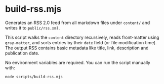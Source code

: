 # build-rss.mjs

Generates an RSS 2.0 feed from all markdown files under `content/` and writes it to `public/rss.xml`.

This script walks the `content` directory recursively, reads front-matter using `gray-matter`, and sorts entries by their `date` field (or file modification time). The output RSS contains basic metadata like title, link, description and publication date.

No environment variables are required. You can run the script manually with:

```bash
node scripts/build-rss.mjs
```
